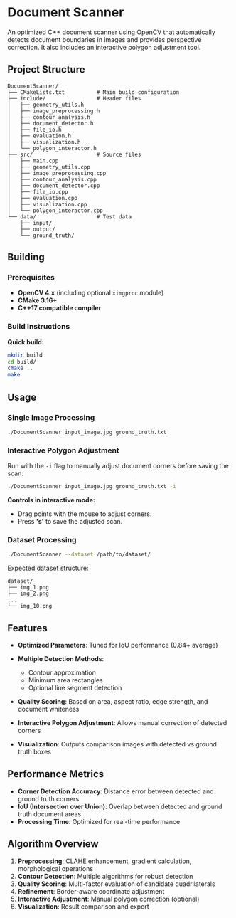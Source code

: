 # Document Scanner

An optimized C++ document scanner using OpenCV that automatically detects document boundaries in images and provides perspective correction. It also includes an interactive polygon adjustment tool.

## Project Structure

```
DocumentScanner/
├── CMakeLists.txt          # Main build configuration         
├── include/                # Header files
│   ├── geometry_utils.h
│   ├── image_preprocessing.h
│   ├── contour_analysis.h
│   ├── document_detector.h
│   ├── file_io.h
│   ├── evaluation.h
│   ├── visualization.h
│   └── polygon_interactor.h
├── src/                    # Source files
│   ├── main.cpp
│   ├── geometry_utils.cpp
│   ├── image_preprocessing.cpp
│   ├── contour_analysis.cpp
│   ├── document_detector.cpp
│   ├── file_io.cpp
│   ├── evaluation.cpp
│   ├── visualization.cpp
│   └── polygon_interactor.cpp
└── data/                   # Test data
    ├── input/
    ├── output/
    └── ground_truth/
```

## Building

### Prerequisites

* **OpenCV 4.x** (including optional `ximgproc` module)
* **CMake 3.16+**
* **C++17 compatible compiler**

### Build Instructions

**Quick build:**

```bash
mkdir build
cd build/
cmake ..
make
```

## Usage

### Single Image Processing

```bash
./DocumentScanner input_image.jpg ground_truth.txt
```

### Interactive Polygon Adjustment

Run with the `-i` flag to manually adjust document corners before saving the scan:

```bash
./DocumentScanner input_image.jpg ground_truth.txt -i
```

**Controls in interactive mode:**

* Drag points with the mouse to adjust corners.
* Press **'s'** to save the adjusted scan.

### Dataset Processing

```bash
./DocumentScanner --dataset /path/to/dataset/
```

Expected dataset structure:

```
dataset/
├── img_1.png
├── img_2.png
...
└── img_10.png
```

## Features

* **Optimized Parameters**: Tuned for IoU performance (0.84+ average)
* **Multiple Detection Methods**:

  * Contour approximation
  * Minimum area rectangles
  * Optional line segment detection
* **Quality Scoring**: Based on area, aspect ratio, edge strength, and document whiteness
* **Interactive Polygon Adjustment**: Allows manual correction of detected corners
* **Visualization**: Outputs comparison images with detected vs ground truth boxes

## Performance Metrics

* **Corner Detection Accuracy**: Distance error between detected and ground truth corners
* **IoU (Intersection over Union)**: Overlap between detected and ground truth document areas
* **Processing Time**: Optimized for real-time performance

## Algorithm Overview

1. **Preprocessing**: CLAHE enhancement, gradient calculation, morphological operations
2. **Contour Detection**: Multiple algorithms for robust detection
3. **Quality Scoring**: Multi-factor evaluation of candidate quadrilaterals
4. **Refinement**: Border-aware coordinate adjustment
5. **Interactive Adjustment**: Manual polygon correction (optional)
6. **Visualization**: Result comparison and export

